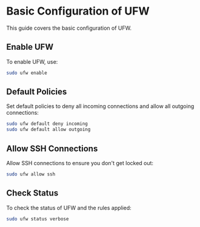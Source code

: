 # Basic Configuration of UFW

This guide covers the basic configuration of UFW.

## Enable UFW
To enable UFW, use:
```bash
sudo ufw enable
```
## Default Policies
Set default policies to deny all incoming connections and allow all outgoing connections:

```bash
sudo ufw default deny incoming
sudo ufw default allow outgoing
```

## Allow SSH Connections
Allow SSH connections to ensure you don't get locked out:
```bash
sudo ufw allow ssh
```
## Check Status
To check the status of UFW and the rules applied:

```bash
sudo ufw status verbose
```